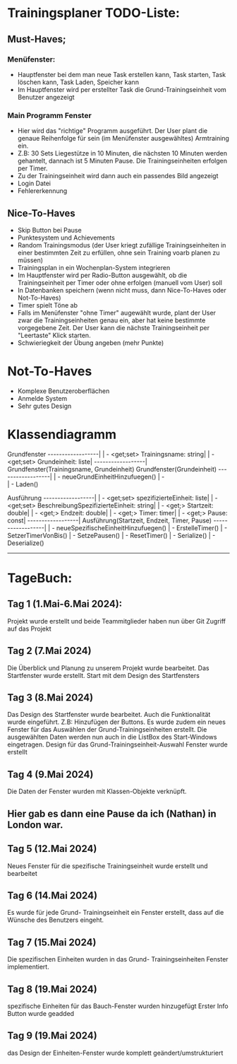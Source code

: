 # Trainingsplaner TODO-Liste:

## Must-Haves;

### Menüfenster:
- Hauptfenster bei dem man neue Task erstellen kann, Task starten, Task löschen kann, Task Laden, Speicher kann
- Im Hauptfenster wird per erstellter Task die Grund-Trainingseinheit vom Benutzer angezeigt
###

### Main Programm Fenster
- Hier wird das "richtige" Programm ausgeführt. Der User plant die genaue Reihenfolge für sein (im Menüfenster ausgewähltes) Armtraining ein.
- Z.B: 30 Sets Liegestütze in 10 Minuten, die nächsten 10 Minuten werden gehantelt, dannach ist 5 Minuten Pause. Die Trainingseinheiten erfolgen per Timer.
- Zu der Trainingseinheit wird dann auch ein passendes Bild angezeigt
- Login Datei
- Fehlererkennung

## Nice-To-Haves
- Skip Button bei Pause 
- Punktesystem und Achievements
- Random Trainingsmodus (der User kriegt zufällige Trainingseinheiten in einer bestimmten Zeit zu erfüllen, ohne sein Training voarb planen zu müssen)
- Trainingsplan in ein Wochenplan-System integrieren
- Im Hauptfenster wird per Radio-Button ausgewählt, ob die Trainingseinheit per Timer oder ohne erfolgen (manuell vom User) soll
- In Datenbanken speichern (wenn nicht muss, dann Nice-To-Haves oder Not-To-Haves)
- Timer spielt Töne ab
- Falls im Menüfenster "ohne Timer" augewählt wurde, plant der User zwar die Trainingseinheiten genau ein, aber hat keine bestimmte vorgegebene Zeit. Der User kann die nächste Trainingseinheit per "Leertaste" Klick starten.
- Schwieriegkeit der Übung angeben (mehr Punkte)

# Not-To-Haves
- Komplexe Benutzeroberflächen
- Anmelde System
- Sehr gutes Design

# Klassendiagramm

 Grundfenster
------------------|
| - <get;set> Trainingsname: string|
| - <get;set> Grundeinheit: liste|
------------------|
Grundfenster(Trainingsname, Grundeinheit)
Grundfenster(Grundeinheit)
------------------|
| - neueGrundEinheitHinzufuegen()
| -     
| - Laden()

Ausführung
------------------|
| - <get;set> spezifizierteEinheit: liste|
| - <get;set> BeschreibungSpezifizierteEinheit: string|
| - <get;> Startzeit: double|
| - <get;> Endzeit: double|
| - <get;> Timer: timer|
| - <get;> Pause: const|
------------------|
Ausführung(Startzeit, Endzeit, Timer, Pause)
------------------|
| - neueSpezifischeEinheitHinzufuegen()
| - ErstelleTimer()
| - SetzerTimerVonBis()
| - SetzePausen()
| - ResetTimer()
| - Serialize()
| - Deserialize()

-----------------------------
# TageBuch:

## Tag 1 (1.Mai-6.Mai 2024):
Projekt wurde erstellt und beide Teammitglieder haben nun über Git Zugriff auf das Projekt

## Tag 2 (7.Mai 2024)
Die Überblick und Planung zu unserem Projekt wurde bearbeitet. Das Startfenster wurde erstellt. Start mit dem Design des Startfensters

## Tag 3 (8.Mai 2024)
Das Design des Startfenster wurde bearbeitet. Auch die Funktionalität wurde eingeführt. Z.B: Hinzufügen der Buttons. 
Es wurde zudem ein neues Fenster für das Auswählen der Grund-Trainingseinheiten erstellt.
Die ausgewählten Daten werden nun auch in die ListBox des Start-Windows eingetragen. Design für das Grund-Trainingseinheit-Auswahl Fenster wurde erstellt

## Tag 4 (9.Mai 2024)
Die Daten der Fenster wurden mit Klassen-Objekte verknüpft.

## Hier gab es dann eine Pause da ich (Nathan) in London war.

## Tag 5 (12.Mai 2024)
Neues Fenster für die spezifische Trainingseinheit wurde erstellt und bearbeitet

## Tag 6 (14.Mai 2024)
Es wurde für jede Grund- Trainingseinheit ein Fenster erstellt, dass auf die Wünsche des Benutzers eingeht.

## Tag 7 (15.Mai 2024)
Die spezifischen Einheiten wurden in das Grund- Trainingseinheiten Fenster implementiert.

## Tag 8 (19.Mai 2024)
spezifische Einheiten für das Bauch-Fenster wurden hinzugefügt
Erster Info Button wurde geadded

## Tag 9 (19.Mai 2024)
das Design der Einheiten-Fenster wurde komplett geändert/umstrukturiert